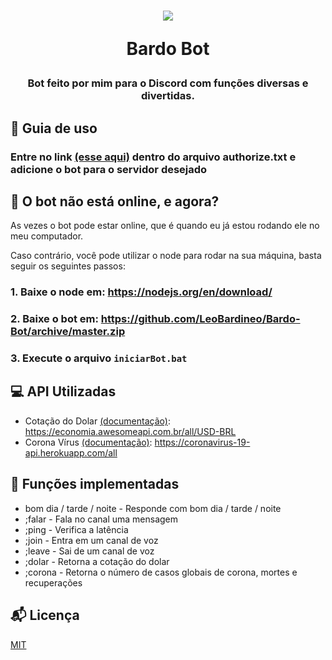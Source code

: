 <h1 align="center">
<img src="https://i.redd.it/0l5d38marxw31.jpg" />

Bardo Bot
</h1>
<h3 align="center"> Bot feito por mim para o Discord com funções diversas e divertidas. </h3>

## :book: Guia de uso
### Entre no link [(esse aqui)](https://discordapp.com/oauth2/authorize?=&client_id=682593546511188025&scope=bot&permissions=8) dentro do arquivo authorize.txt e adicione o bot para o servidor desejado

## :mobile_phone_off: O bot não está online, e agora?
As vezes o bot pode estar online, que é quando eu já estou rodando ele no meu computador.

Caso contrário, você pode utilizar o node para rodar na sua máquina, basta seguir os seguintes passos:
### 1. Baixe o node em: https://nodejs.org/en/download/
### 2. Baixe o bot em: https://github.com/LeoBardineo/Bardo-Bot/archive/master.zip
### 3. Execute o arquivo `iniciarBot.bat`

## :computer: API Utilizadas
- Cotação do Dolar [(documentação)](https://docs.awesomeapi.com.br/api-de-moedas): https://economia.awesomeapi.com.br/all/USD-BRL
- Corona Vírus [(documentação)](https://github.com/javieraviles/covidAPI): https://coronavirus-19-api.herokuapp.com/all

## :scroll: Funções implementadas
- bom dia / tarde / noite - Responde com bom dia / tarde / noite
- ;falar <mensagem> - Fala no canal uma mensagem
- ;ping - Verifica a latência
- ;join - Entra em um canal de voz
- ;leave - Sai de um canal de voz
- ;dolar - Retorna a cotação do dolar
- ;corona - Retorna o número de casos globais de corona, mortes e recuperações

## :mailbox_with_mail: Licença

[MIT](https://choosealicense.com/licenses/mit/)
